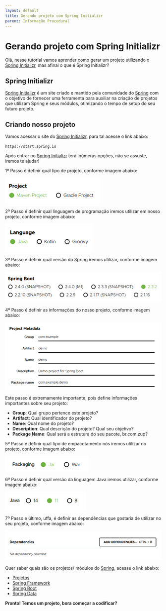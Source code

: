 ```yaml
---
layout: default
title: Gerando projeto com Spring Initializr
parent: Informação Procedural
---
```

# Gerando projeto com Spring Initializr

Olá, nesse tutorial vamos aprender como gerar um projeto utilizando o [Spring Initializr](https://start.spring.io/), 
mas afinal o que é Spring Initializr?

## Spring Initializr

[Spring Initializr](https://start.spring.io/) é um site criado e mantido pela comunidade do [Spring](https://spring.io/) 
com o objetivo de fornecer uma ferramenta para auxiliar na criação de projetos que utilizam Spring e seus módulos, 
otimizando o tempo de setup do seu futuro projeto.

## Criando nosso projeto

Vamos acessar o site do [Spring Initializr](https://start.spring.io/), para tal acesse o link abaixo:

`https://start.spring.io`

Após entrar no [Spring Initializr](https://start.spring.io/) terá inúmeras opções, não se assuste, iremos te ajudar!

1º Passo é definir qual tipo de projeto, conforme imagem abaixo:

![alt text](../images/spring-001.png "Spring Initializr")

2º Passo é definir qual linguagem de programação iremos utilizar em nosso projeto, conforme imagem abaixo:

![alt text](../images/spring-002.png "Spring Initializr")

3º Passo é definir qual versão do Spring iremos utilizar, conforme imagem abaixo:

![alt text](../images/spring-003.png "Spring Initializr")

4º Passo é definir as informações do nosso projeto, conforme imagem abaixo:

![alt text](../images/spring-004.png "Spring Initializr")

Este passo é extremamente importante, pois define informações importantes sobre seu projeto:

- **Group**: Qual grupo pertence este projeto?
- **Artifact**: Qual identificador do projeto?
- **Name**: Qual nome do projeto?
- **Description**: Qual descrição do projeto? Qual seu objetivo?
- **Package Name**: Qual será a estrutura do seu pacote, br.com.zup?

5º Passo é definir qual tipo de empacotamento nós iremos utilizar no projeto, conforme imagem abaixo:

![alt text](../images/spring-005.png "Spring Initializr")

6º Passo é definir qual versão da linguagem Java iremos utilizar, conforme imagem abaixo:

![alt text](../images/spring-006.png "Spring Initializr")

7º Passo e último, uffa, é definir as dependências que gostaria de utilizar no seu projeto, conforme imagem abaixo:

![alt text](../images/spring-007.png "Spring Initializr")

Quer saber quais são os projetos/ módulos do [Spring](https://spring.io/), acesse o link abaixo:

- [Projetos](https://spring.io/projects)
- [Spring Framework](https://spring.io/projects/spring-framework)
- [Spring Boot](https://spring.io/projects)
- [Spring Data](https://spring.io/projects/spring-data)
    
**Pronto! Temos um projeto, bora começar a codificar?**